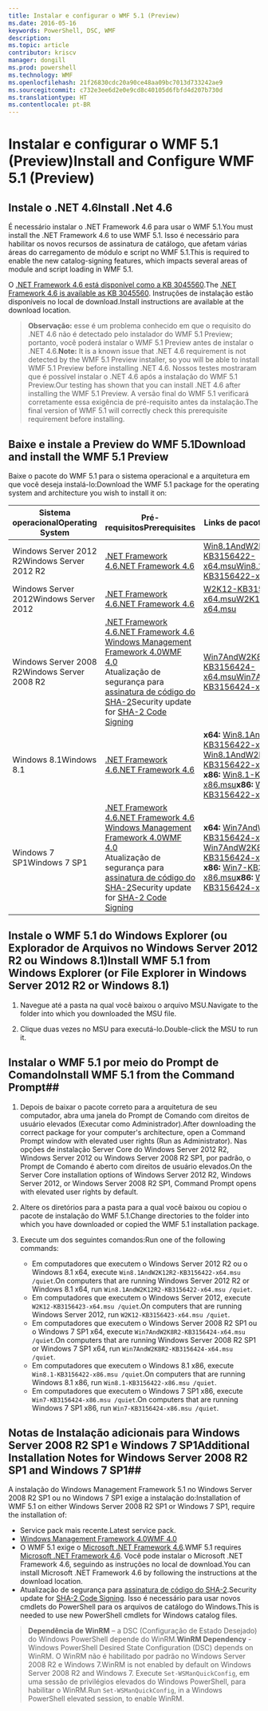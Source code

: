 ```yaml
---
title: Instalar e configurar o WMF 5.1 (Preview)
ms.date: 2016-05-16
keywords: PowerShell, DSC, WMF
description: 
ms.topic: article
contributor: kriscv
manager: dongill
ms.prod: powershell
ms.technology: WMF
ms.openlocfilehash: 21f26830cdc20a90ce48aa09bc7013d733242ae9
ms.sourcegitcommit: c732e3ee6d2e0e9cd8c40105d6fbfd4d207b730d
ms.translationtype: HT
ms.contentlocale: pt-BR
---
```

# <a name="install-and-configure-wmf-51-preview"></a><span data-ttu-id="26c04-103">Instalar e configurar o WMF 5.1 (Preview)</span><span class="sxs-lookup"><span data-stu-id="26c04-103">Install and Configure WMF 5.1 (Preview)</span></span> #

## <a name="install-net-46"></a><span data-ttu-id="26c04-104">Instale o .NET 4.6</span><span class="sxs-lookup"><span data-stu-id="26c04-104">Install .Net 4.6</span></span>
<span data-ttu-id="26c04-105">É necessário instalar o .NET Framework 4.6 para usar o WMF 5.1.</span><span class="sxs-lookup"><span data-stu-id="26c04-105">You must install the .NET Framework 4.6 to use WMF 5.1.</span></span> <span data-ttu-id="26c04-106">Isso é necessário para habilitar os novos recursos de assinatura de catálogo, que afetam várias áreas do carregamento de módulo e script no WMF 5.1.</span><span class="sxs-lookup"><span data-stu-id="26c04-106">This is required to enable the new catalog-signing features, which impacts several areas of module and script loading in WMF 5.1.</span></span> 

<span data-ttu-id="26c04-107">O [.NET Framework 4.6 está disponível como a KB 3045560](https://support.microsoft.com/en-us/kb/3045560).</span><span class="sxs-lookup"><span data-stu-id="26c04-107">The [.NET Framework 4.6 is available as KB 3045560](https://support.microsoft.com/en-us/kb/3045560).</span></span> <span data-ttu-id="26c04-108">Instruções de instalação estão disponíveis no local de download.</span><span class="sxs-lookup"><span data-stu-id="26c04-108">Install instructions are available at the download location.</span></span>

> <span data-ttu-id="26c04-109">**Observação:** esse é um problema conhecido em que o requisito do .NET 4.6 não é detectado pelo instalador do WMF 5.1 Preview; portanto, você poderá instalar o WMF 5.1 Preview antes de instalar o .NET 4.6.</span><span class="sxs-lookup"><span data-stu-id="26c04-109">**Note:** It is a known issue that .NET 4.6 requirement is not detected by the WMF 5.1 Preview installer, so you will be able to install WMF 5.1 Preview before installing .NET 4.6.</span></span> <span data-ttu-id="26c04-110">Nossos testes mostraram que é possível instalar o .NET 4.6 após a instalação do WMF 5.1 Preview.</span><span class="sxs-lookup"><span data-stu-id="26c04-110">Our testing has shown that you can install .NET 4.6 after installing the WMF 5.1 Preview.</span></span> <span data-ttu-id="26c04-111">A versão final do WMF 5.1 verificará corretamente essa exigência de pré-requisito antes da instalação.</span><span class="sxs-lookup"><span data-stu-id="26c04-111">The final version of WMF 5.1 will correctly check this prerequisite requirement before installing.</span></span> 

## <a name="download-and-install-the-wmf-51-preview"></a><span data-ttu-id="26c04-112">Baixe e instale a Preview do WMF 5.1</span><span class="sxs-lookup"><span data-stu-id="26c04-112">Download and install the WMF 5.1 Preview</span></span>

<span data-ttu-id="26c04-113">Baixe o pacote do WMF 5.1 para o sistema operacional e a arquitetura em que você deseja instalá-lo:</span><span class="sxs-lookup"><span data-stu-id="26c04-113">Download the WMF 5.1 package for the operating system and architecture you wish to install it on:</span></span>

| <span data-ttu-id="26c04-114">Sistema operacional</span><span class="sxs-lookup"><span data-stu-id="26c04-114">Operating System</span></span>       | <span data-ttu-id="26c04-115">Pré-requisitos</span><span class="sxs-lookup"><span data-stu-id="26c04-115">Prerequisites</span></span> | <span data-ttu-id="26c04-116">Links de pacote</span><span class="sxs-lookup"><span data-stu-id="26c04-116">Package Links</span></span>             |
|------------------------|---------------|---------------------------|
| <span data-ttu-id="26c04-117">Windows Server 2012 R2</span><span class="sxs-lookup"><span data-stu-id="26c04-117">Windows Server 2012 R2</span></span> | [<span data-ttu-id="26c04-118">.NET Framework 4.6</span><span class="sxs-lookup"><span data-stu-id="26c04-118">.NET Framework 4.6</span></span>](https://support.microsoft.com/en-us/kb/3045560) | [<span data-ttu-id="26c04-119">Win8.1AndW2K12R2-KB3156422-x64.msu</span><span class="sxs-lookup"><span data-stu-id="26c04-119">Win8.1AndW2K12R2-KB3156422-x64.msu</span></span>](http://go.microsoft.com/fwlink/?LinkID=823586)|
| <span data-ttu-id="26c04-120">Windows Server 2012</span><span class="sxs-lookup"><span data-stu-id="26c04-120">Windows Server 2012</span></span>    | [<span data-ttu-id="26c04-121">.NET Framework 4.6</span><span class="sxs-lookup"><span data-stu-id="26c04-121">.NET Framework 4.6</span></span>](https://support.microsoft.com/en-us/kb/3045560) | [<span data-ttu-id="26c04-122">W2K12-KB3156423-x64.msu</span><span class="sxs-lookup"><span data-stu-id="26c04-122">W2K12-KB3156423-x64.msu</span></span>](http://go.microsoft.com/fwlink/?LinkID=823587)|
| <span data-ttu-id="26c04-123">Windows Server 2008 R2</span><span class="sxs-lookup"><span data-stu-id="26c04-123">Windows Server 2008 R2</span></span> | [<span data-ttu-id="26c04-124">.NET Framework 4.6</span><span class="sxs-lookup"><span data-stu-id="26c04-124">.NET Framework 4.6</span></span>](https://support.microsoft.com/en-us/kb/3045560) </br> [<span data-ttu-id="26c04-125">Windows Management Framework 4.0</span><span class="sxs-lookup"><span data-stu-id="26c04-125">WMF 4.0</span></span>](http://www.microsoft.com/en-us/download/details.aspx?id=40855) </br> <span data-ttu-id="26c04-126">Atualização de segurança para [assinatura de código do SHA-2](https://technet.microsoft.com/en-us/library/security/3033929)</span><span class="sxs-lookup"><span data-stu-id="26c04-126">Security update for [SHA-2 Code Signing](https://technet.microsoft.com/en-us/library/security/3033929)</span></span> | [<span data-ttu-id="26c04-127">Win7AndW2K8R2-KB3156424-x64.msu</span><span class="sxs-lookup"><span data-stu-id="26c04-127">Win7AndW2K8R2-KB3156424-x64.msu</span></span>](http://go.microsoft.com/fwlink/?LinkID=823588) |
| <span data-ttu-id="26c04-128">Windows 8.1</span><span class="sxs-lookup"><span data-stu-id="26c04-128">Windows 8.1</span></span>            | [<span data-ttu-id="26c04-129">.NET Framework 4.6</span><span class="sxs-lookup"><span data-stu-id="26c04-129">.NET Framework 4.6</span></span>](https://support.microsoft.com/en-us/kb/3045560) | <span data-ttu-id="26c04-130">**x64:** [Win8.1AndW2K12R2-KB3156422-x64.msu](http://go.microsoft.com/fwlink/?LinkID=823586)</span><span class="sxs-lookup"><span data-stu-id="26c04-130">**x64:** [Win8.1AndW2K12R2-KB3156422-x64.msu](http://go.microsoft.com/fwlink/?LinkID=823586)</span></span> </br> <span data-ttu-id="26c04-131">**x86:** [Win8.1-KB3156422-x86.msu](http://go.microsoft.com/fwlink/?LinkID=823589)</span><span class="sxs-lookup"><span data-stu-id="26c04-131">**x86:** [Win8.1-KB3156422-x86.msu](http://go.microsoft.com/fwlink/?LinkID=823589)</span></span> |
| <span data-ttu-id="26c04-132">Windows 7 SP1</span><span class="sxs-lookup"><span data-stu-id="26c04-132">Windows 7 SP1</span></span>          | [<span data-ttu-id="26c04-133">.NET Framework 4.6</span><span class="sxs-lookup"><span data-stu-id="26c04-133">.NET Framework 4.6</span></span>](https://support.microsoft.com/en-us/kb/3045560) </br> [<span data-ttu-id="26c04-134">Windows Management Framework 4.0</span><span class="sxs-lookup"><span data-stu-id="26c04-134">WMF 4.0</span></span>](http://www.microsoft.com/en-us/download/details.aspx?id=40855) </br> <span data-ttu-id="26c04-135">Atualização de segurança para [assinatura de código do SHA-2](https://technet.microsoft.com/en-us/library/security/3033929)</span><span class="sxs-lookup"><span data-stu-id="26c04-135">Security update for [SHA-2 Code Signing](https://technet.microsoft.com/en-us/library/security/3033929)</span></span> | <span data-ttu-id="26c04-136">**x64:** [Win7AndW2K8R2-KB3156424-x64.msu](http://go.microsoft.com/fwlink/?LinkID=823588)</span><span class="sxs-lookup"><span data-stu-id="26c04-136">**x64:** [Win7AndW2K8R2-KB3156424-x64.msu](http://go.microsoft.com/fwlink/?LinkID=823588)</span></span> </br> <span data-ttu-id="26c04-137">**x86:** [Win7-KB3156424-x86.msu](http://go.microsoft.com/fwlink/?LinkID=823590)</span><span class="sxs-lookup"><span data-stu-id="26c04-137">**x86:** [Win7-KB3156424-x86.msu](http://go.microsoft.com/fwlink/?LinkID=823590)</span></span> |


## <a name="install-wmf-51-from-windows-explorer-or-file-explorer-in-windows-server-2012-r2-or-windows-81"></a><span data-ttu-id="26c04-138">Instale o WMF 5.1 do Windows Explorer (ou Explorador de Arquivos no Windows Server 2012 R2 ou Windows 8.1)</span><span class="sxs-lookup"><span data-stu-id="26c04-138">Install WMF 5.1 from Windows Explorer (or File Explorer in Windows Server 2012 R2 or Windows 8.1)</span></span>

1. <span data-ttu-id="26c04-139">Navegue até a pasta na qual você baixou o arquivo MSU.</span><span class="sxs-lookup"><span data-stu-id="26c04-139">Navigate to the folder into which you downloaded the MSU file.</span></span>

2. <span data-ttu-id="26c04-140">Clique duas vezes no MSU para executá-lo.</span><span class="sxs-lookup"><span data-stu-id="26c04-140">Double-click the MSU to run it.</span></span>

## <a name="install-wmf-51-from-the-command-prompt"></a><span data-ttu-id="26c04-141">Instalar o WMF 5.1 por meio do Prompt de Comando</span><span class="sxs-lookup"><span data-stu-id="26c04-141">Install WMF 5.1 from the Command Prompt</span></span>##

1. <span data-ttu-id="26c04-142">Depois de baixar o pacote correto para a arquitetura de seu computador, abra uma janela do Prompt de Comando com direitos de usuário elevados (Executar como Administrador).</span><span class="sxs-lookup"><span data-stu-id="26c04-142">After downloading the correct package for your computer's architecture, open a Command Prompt window with elevated user rights (Run as Administrator).</span></span> <span data-ttu-id="26c04-143">Nas opções de instalação Server Core do Windows Server 2012 R2, Windows Server 2012 ou Windows Server 2008 R2 SP1, por padrão, o Prompt de Comando é aberto com direitos de usuário elevados.</span><span class="sxs-lookup"><span data-stu-id="26c04-143">On the Server Core installation options of Windows Server 2012 R2, Windows Server 2012, or Windows Server 2008 R2 SP1, Command Prompt opens with elevated user rights by default.</span></span>

2. <span data-ttu-id="26c04-144">Altere os diretórios para a pasta para a qual você baixou ou copiou o pacote de instalação do WMF 5.1.</span><span class="sxs-lookup"><span data-stu-id="26c04-144">Change directories to the folder into which you have downloaded or copied the WMF 5.1 installation package.</span></span>

3. <span data-ttu-id="26c04-145">Execute um dos seguintes comandos:</span><span class="sxs-lookup"><span data-stu-id="26c04-145">Run one of the following commands:</span></span>
    - <span data-ttu-id="26c04-146">Em computadores que executem o Windows Server 2012 R2 ou o Windows 8.1 x64, execute `Win8.1AndW2K12R2-KB3156422-x64.msu /quiet`.</span><span class="sxs-lookup"><span data-stu-id="26c04-146">On computers that are running Windows Server 2012 R2 or Windows 8.1 x64, run `Win8.1AndW2K12R2-KB3156422-x64.msu /quiet`.</span></span>
    - <span data-ttu-id="26c04-147">Em computadores que executem o Windows Server 2012, execute `W2K12-KB3156423-x64.msu /quiet`.</span><span class="sxs-lookup"><span data-stu-id="26c04-147">On computers that are running Windows Server 2012, run `W2K12-KB3156423-x64.msu /quiet`.</span></span>
    - <span data-ttu-id="26c04-148">Em computadores que executem o Windows Server 2008 R2 SP1 ou o Windows 7 SP1 x64, execute `Win7AndW2K8R2-KB3156424-x64.msu /quiet`.</span><span class="sxs-lookup"><span data-stu-id="26c04-148">On computers that are running Windows Server 2008 R2 SP1 or Windows 7 SP1 x64, run `Win7AndW2K8R2-KB3156424-x64.msu /quiet`.</span></span>
    - <span data-ttu-id="26c04-149">Em computadores que executem o Windows 8.1 x86, execute `Win8.1-KB3156422-x86.msu /quiet`.</span><span class="sxs-lookup"><span data-stu-id="26c04-149">On computers that are running Windows 8.1 x86, run `Win8.1-KB3156422-x86.msu /quiet`.</span></span>
    - <span data-ttu-id="26c04-150">Em computadores que executem o Windows 7 SP1 x86, execute `Win7-KB3156424-x86.msu /quiet`.</span><span class="sxs-lookup"><span data-stu-id="26c04-150">On computers that are running Windows 7 SP1 x86, run `Win7-KB3156424-x86.msu /quiet`.</span></span>

## <a name="additional-installation-notes-for-windows-server-2008-r2-sp1-and-windows-7-sp1"></a><span data-ttu-id="26c04-151">Notas de Instalação adicionais para Windows Server 2008 R2 SP1 e Windows 7 SP1</span><span class="sxs-lookup"><span data-stu-id="26c04-151">Additional Installation Notes for Windows Server 2008 R2 SP1 and Windows 7 SP1</span></span>##
<span data-ttu-id="26c04-152">A instalação do Windows Management Framework 5.1 no Windows Server 2008 R2 SP1 ou no Windows 7 SP1 exige a instalação do:</span><span class="sxs-lookup"><span data-stu-id="26c04-152">Installation of WMF 5.1 on either Windows Server 2008 R2 SP1 or Windows 7 SP1, require the installation of:</span></span>
- <span data-ttu-id="26c04-153">Service pack mais recente.</span><span class="sxs-lookup"><span data-stu-id="26c04-153">Latest service pack.</span></span>
- [<span data-ttu-id="26c04-154">Windows Management Framework 4.0</span><span class="sxs-lookup"><span data-stu-id="26c04-154">WMF 4.0</span></span>](http://www.microsoft.com/en-us/download/details.aspx?id=40855)
- <span data-ttu-id="26c04-155">O WMF 5.1 exige o [Microsoft .NET Framework 4.6](https://support.microsoft.com/en-us/kb/3045560).</span><span class="sxs-lookup"><span data-stu-id="26c04-155">WMF 5.1 requires [Microsoft .NET Framework 4.6](https://support.microsoft.com/en-us/kb/3045560).</span></span> <span data-ttu-id="26c04-156">Você pode instalar o Microsoft .NET Framework 4.6, seguindo as instruções no local de download.</span><span class="sxs-lookup"><span data-stu-id="26c04-156">You can install Microsoft .NET Framework 4.6 by following the instructions at the download location.</span></span>
- <span data-ttu-id="26c04-157">Atualização de segurança para [assinatura de código do SHA-2](https://technet.microsoft.com/en-us/library/security/3033929).</span><span class="sxs-lookup"><span data-stu-id="26c04-157">Security update for [SHA-2 Code Signing](https://technet.microsoft.com/en-us/library/security/3033929).</span></span> <span data-ttu-id="26c04-158">Isso é necessário para usar novos cmdlets do PowerShell para os arquivos de catálogo do Windows.</span><span class="sxs-lookup"><span data-stu-id="26c04-158">This is needed to use new PowerShell cmdlets for Windows catalog files.</span></span> 

> <span data-ttu-id="26c04-159">**Dependência de WinRM** – a DSC (Configuração de Estado Desejado) do Windows PowerShell depende do WinRM.</span><span class="sxs-lookup"><span data-stu-id="26c04-159">**WinRM Dependency** - Windows PowerShell Desired State Configuration (DSC) depends on WinRM.</span></span> <span data-ttu-id="26c04-160">O WinRM não é habilitado por padrão no Windows Server 2008 R2 e Windows 7.</span><span class="sxs-lookup"><span data-stu-id="26c04-160">WinRM is not enabled by default on Windows Server 2008 R2 and Windows 7.</span></span> <span data-ttu-id="26c04-161">Execute `Set-WSManQuickConfig`, em uma sessão de privilégios elevados do Windows PowerShell, para habilitar o WinRM.</span><span class="sxs-lookup"><span data-stu-id="26c04-161">Run `Set-WSManQuickConfig`, in a Windows PowerShell elevated session, to enable WinRM.</span></span>

